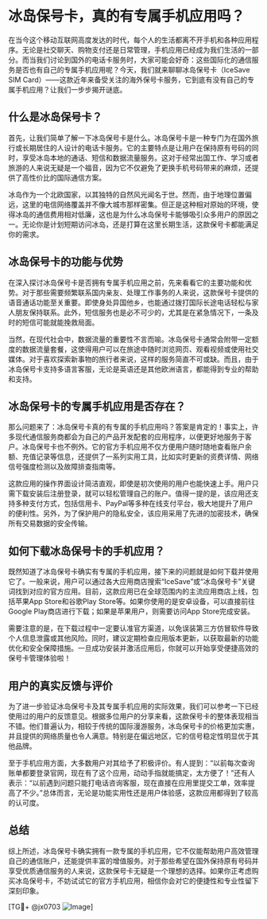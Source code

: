 # 冰岛保号卡，真的有专属手机应用吗？

在当今这个移动互联网高度发达的时代，每个人的生活都离不开手机和各种应用程序。无论是社交聊天、购物支付还是日常管理，手机应用已经成为我们生活的一部分。而当我们讨论到国外的电话卡服务时，大家可能会好奇：这些国际化的通信服务是否也有自己的专属手机应用呢？今天，我们就来聊聊冰岛保号卡（IceSave SIM Card）——这款近年来备受关注的海外保号卡服务，它到底有没有自己的专属手机应用？让我们一步步揭开谜底。

## 什么是冰岛保号卡？

首先，让我们简单了解一下冰岛保号卡是什么。冰岛保号卡是一种专门为在国外旅行或长期居住的人设计的电话卡服务。它的主要特点是让用户在保持原有号码的同时，享受冰岛本地的通话、短信和数据流量服务。这对于经常出国工作、学习或者旅游的人来说无疑是一个福音，因为它不仅避免了更换手机号码带来的麻烦，还提供了高性价比的国际通信方案。

冰岛作为一个北欧国家，以其独特的自然风光闻名于世。然而，由于地理位置偏远，这里的电信网络覆盖并不像大城市那样密集。但正是这种相对原始的环境，使得冰岛的通信费用相对低廉，这也是为什么冰岛保号卡能够吸引众多用户的原因之一。无论你是计划短期访问冰岛，还是打算在这里长期生活，这款保号卡都能满足你的需求。

## 冰岛保号卡的功能与优势

在深入探讨冰岛保号卡是否拥有专属手机应用之前，先来看看它的主要功能和优势。对于那些需要频繁联系国内亲友、处理工作事务的人来说，这款保号卡提供的语音通话功能至关重要。即使身处异国他乡，也能通过拨打国际长途电话轻松与家人朋友保持联系。此外，短信服务也是必不可少的，尤其是在紧急情况下，一条及时的短信可能就能挽救局面。

当然，在现代社会中，数据流量的重要性不言而喻。冰岛保号卡通常会附带一定额度的数据流量套餐，这使得用户可以在旅途中随时浏览网页、观看视频或使用社交媒体。对于喜欢探索新事物的旅行者来说，这样的服务简直不可或缺。而且，由于冰岛保号卡支持多语言客服，无论是英语还是其他欧洲语言，都能得到专业的帮助和支持。

## 冰岛保号卡的专属手机应用是否存在？

那么问题来了：冰岛保号卡真的有专属的手机应用吗？答案是肯定的！事实上，许多现代通信服务商都会为自己的产品开发配套的应用程序，以便更好地服务于客户。冰岛保号卡也不例外。它的官方手机应用不仅方便用户随时随地查看账户余额、充值记录等信息，还提供了一系列实用工具，比如实时更新的资费详情、网络信号强度检测以及故障排查指南等。

这款应用的操作界面设计简洁直观，即使是初次使用的用户也能快速上手。用户只需下载安装后注册登录，就可以轻松管理自己的账户。值得一提的是，该应用还支持多种支付方式，包括信用卡、PayPal等多种在线支付平台，极大地提升了用户的便利性。另外，为了保护用户的隐私安全，该应用采用了先进的加密技术，确保所有交易数据的安全传输。

## 如何下载冰岛保号卡的手机应用？

既然知道了冰岛保号卡确实有专属的手机应用，接下来的问题就是如何下载并使用它了。一般来说，用户可以通过各大应用商店搜索“IceSave”或“冰岛保号卡”关键词找到对应的官方应用。目前，这款应用已在全球范围内的主流应用商店上线，包括苹果App Store和谷歌Play Store等。如果你使用的是安卓设备，可以直接前往Google Play商店进行下载；如果是苹果用户，则需要访问App Store完成安装。

需要注意的是，在下载过程中一定要认准官方渠道，以免误装第三方仿冒软件导致个人信息泄露或其他风险。同时，建议定期检查应用版本更新，以获取最新的功能优化和安全保障措施。一旦成功安装并激活应用后，你就可以开始享受便捷高效的保号卡管理体验啦！

## 用户的真实反馈与评价

为了进一步验证冰岛保号卡及其专属手机应用的实际效果，我们可以参考一下已经使用过的用户的反馈意见。根据多位用户的分享来看，这款保号卡的整体表现相当不错。他们普遍认为，相较于传统的国际漫游服务，冰岛保号卡的价格更加实惠，并且提供的网络质量也令人满意。特别是在偏远地区，它的信号稳定性明显优于其他品牌。

至于手机应用方面，大多数用户对其给予了积极评价。有人提到：“以前每次查询账单都要登录官网，现在有了这个应用，动动手指就能搞定，太方便了！”还有人表示：“以前遇到问题只能打电话咨询客服，现在直接在应用里提交工单，效率提高了不少。”总体而言，无论是功能实用性还是用户体验感，这款应用都得到了较高的认可度。

## 总结

综上所述，冰岛保号卡确实拥有一款专属的手机应用，它不仅能帮助用户高效管理自己的通信账户，还能提供丰富的增值服务。对于那些希望在国外保持原有号码并享受优质通信服务的人来说，这款保号卡无疑是一个理想的选择。如果你正考虑购买冰岛保号卡，不妨试试它的官方手机应用，相信你会对它的便捷性和专业性留下深刻印象。

[TG💪+ @jx0703 ![Image](https://github.com/user-attachments/assets/dbca1d08-cadb-493c-b0ec-ad6f7a83f270)]